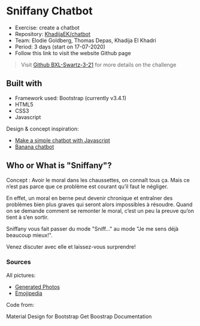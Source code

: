 # Sniffany Chatbot

* Exercise: create a chatbot 
* Repository: [KhadijaEK/chatbot](https://khadijaek.github.io/chatbot/)
* Team: Elodie Goldberg, Thomas Depas, Khadija El Khadri
* Period: 3 days (start on 17-07-2020)
* Follow this link to visit the website Github page

> Visit [Github BXL-Swartz-3-21](https://github.com/becodeorg/BXL-Swartz-3-21/blob/master/05-Javascript/chatbot.md) for more details on the challenge

## Built with

* Framework used: Bootstrap (currently v3.4.1) 
* HTML5
* CSS3
* Javascript


Design & concept inspiration: 

* [Make a simple chatbot with Javascript](https://dev.to/sylviapap/make-a-simple-chatbot-with-javascript-1gc)
* [Banana chatbot](https://dmitrizzle.github.io/chat-bubble/examples/3-keyboard-input.html)



## Who or What is "Sniffany"?

Concept : Avoir le moral dans les chaussettes, on connaît tous ça. Mais ce n’est pas parce que ce problème est courant qu’il faut le négliger. 

En effet, un moral en berne peut devenir chronique et entraîner des problèmes bien plus graves qui seront alors impossibles à résoudre. Quand on se demande comment se remonter le moral, c’est un peu la preuve qu’on tient à s’en sortir. 

Sniffany vous fait passer du mode "Sniff..." au mode "Je me sens déjà beaucoup mieux!". 

Venez discuter avec elle et laissez-vous surprendre! 

### Sources

All pictures:

* [Generated Photos](https://generated.photos)
* [Emojipedia](https://emojipedia.org)


Code from: 

Material Design for Bootstrap
Get Boostrap Documentation
